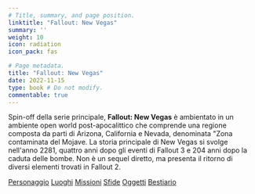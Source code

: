 ```yaml
---
# Title, summary, and page position.
linktitle: "Fallout: New Vegas"
summary: ''
weight: 10
icon: radiation
icon_pack: fas

# Page metadata.
title: "Fallout: New Vegas"
date: 2022-11-15
type: book # Do not modify.
commentable: true
---
```


<div class="fnv">

Spin-off della serie principale, **Fallout: New Vegas** è ambientato in un ambiente open world post-apocalittico che comprende una regione composta da parti di Arizona, California e Nevada, denominata "Zona contaminata del Mojave. La storia principale di New Vegas si svolge nell'anno 2281, quattro anni dopo gli eventi di Fallout 3 e 204 anni dopo la caduta delle bombe. Non è un sequel diretto, ma presenta il ritorno di diversi elementi trovati in Fallout 2.

</div>

<!--
{{< cta cta_text="Personaggio" cta_link="personaggio" cta_alt_text="S.P.E.C.I.A.L., tratti, abilità e abilità extra" cta_alt_link="personaggio"  cta_new_tab="false" >}}
{{< cta cta_text="Luoghi" cta_link="luoghi" cta_alt_text="New Vegas e la Zona contaminata del Mojave" cta_alt_link="luoghi"  cta_new_tab="false" >}}
{{< cta cta_text="Missioni" cta_link="missioni" cta_alt_text="Missioni principali, secondarie e nascoste" cta_alt_link="missioni"  cta_new_tab="false" >}}
{{< cta cta_text="Sfide" cta_link="sfide" cta_alt_text="Sfide" cta_alt_link="sfide"  cta_new_tab="false" >}}
{{< cta cta_text="Oggetti" cta_link="oggetti" cta_alt_text="Armi, armature, droghe, libri..." cta_alt_link="oggetti"  cta_new_tab="false" >}}
{{< cta cta_text="Bestiario" cta_link="bestiario" cta_alt_text="Creature, robot, seguaci e mercanti" cta_alt_link="bestiario"  cta_new_tab="false" >}}
-->





<a href="personaggio" class="btn mojave">Personaggio</a>
<a href="luoghi" class="btn mojave">Luoghi</a>
<a href="missioni" class="btn mojave">Missioni</a>
<a href="personaggio/sfide" class="btn mojave">Sfide</a>
<a href="oggetti" class="btn mojave">Oggetti</a>
<a href="bestiario" class="btn mojave">Bestiario</a>



